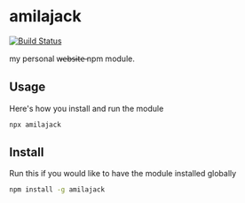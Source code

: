 # amilajack

[![Build Status](https://travis-ci.com/amilajack/amilajack.svg?branch=master)](https://travis-ci.com/amilajack/amilajack)

my personal w̶e̶b̶s̶i̶t̶e̶ npm module.


## Usage

Here's how you install and run the module

```bash
npx amilajack
```

## Install

Run this if you would like to have the module installed globally

```bash
npm install -g amilajack
```
